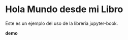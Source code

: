 Hola Mundo desde mi Libro
============================

Este es un ejemplo del uso de la librería jupyter-book.

**demo**
